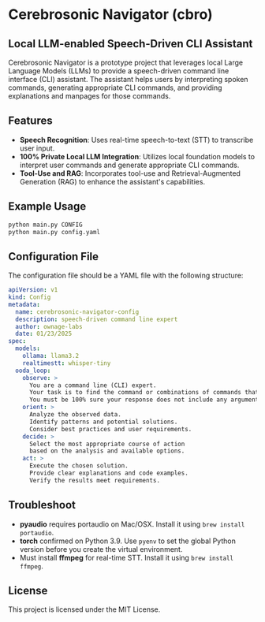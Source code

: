 # Cerebrosonic Navigator (cbro)
## Local LLM-enabled Speech-Driven CLI Assistant

Cerebrosonic Navigator is a prototype project that leverages local Large Language Models (LLMs) to provide a speech-driven command line interface (CLI) assistant. The assistant helps users by interpreting spoken commands, generating appropriate CLI commands, and providing explanations and manpages for those commands.

## Features
- **Speech Recognition**: Uses real-time speech-to-text (STT) to transcribe user input.
- **100% Private Local LLM Integration**: Utilizes local foundation models to interpret user commands and generate appropriate CLI commands.
- **Tool-Use and RAG**: Incorporates tool-use and Retrieval-Augmented Generation (RAG) to enhance the assistant's capabilities.

## Example Usage

```sh
python main.py CONFIG
python main.py config.yaml
```

## Configuration File

The configuration file should be a YAML file with the following structure:

```yaml
apiVersion: v1
kind: Config
metadata:
  name: cerebrosonic-navigator-config
  description: speech-driven command line expert
  author: ownage-labs
  date: 01/23/2025
spec:
  models:
    ollama: llama3.2
    realtimestt: whisper-tiny
  ooda_loop:
    observe: >
      You are a command line (CLI) expert. 
      Your task is to find the command or combinations of commands that best match the user's input.
      You must be 100% sure your response does not include any arguments or parameters for the commands.
    orient: >
      Analyze the observed data.
      Identify patterns and potential solutions.
      Consider best practices and user requirements.
    decide: >
      Select the most appropriate course of action
      based on the analysis and available options.
    act: >
      Execute the chosen solution.
      Provide clear explanations and code examples.
      Verify the results meet requirements.
```

## Troubleshoot
- **pyaudio** requires portaudio on Mac/OSX. Install it using `brew install portaudio`.
- **torch** confirmed on Python 3.9. Use `pyenv` to set the global Python version before you create the virtual environment.
- Must install **ffmpeg** for real-time STT. Install it using `brew install ffmpeg`.

## License
This project is licensed under the MIT License.